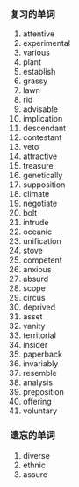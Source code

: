 ### 复习的单词

1. attentive
2. experimental
3. various
4. plant
5. establish
6. grassy
7. lawn
8. rid
9. advisable
10. implication
11. descendant
12. contestant
13. veto
14. attractive
15. treasure
16. genetically
17. supposition
18. climate
19. negotiate
20. bolt
21. intrude
22. oceanic
23. unification
24. stove
25. competent
26. anxious
27. absurd
28. scope
29. circus
30. deprived
31. asset
32. vanity
33. territorial
34. insider
35. paperback
36. invariably
37. resemble
38. analysis
39. preposition
40. offering
41. voluntary





### 遗忘的单词

1. diverse
2. ethnic
3. assure